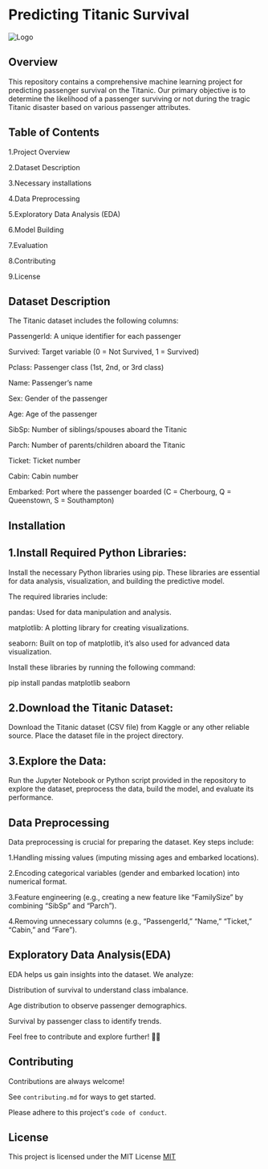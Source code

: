 
# Predicting Titanic Survival





![Logo](https://media.nationalgeographic.org/assets/photos/000/273/27302.jpg)

## Overview
This repository contains a comprehensive machine learning project for predicting passenger survival on the Titanic. Our primary objective is to determine the likelihood of a passenger surviving or not during the tragic Titanic disaster based on various passenger attributes.
## Table of Contents
1.Project Overview

2.Dataset Description

3.Necessary installations

4.Data Preprocessing

5.Exploratory Data Analysis (EDA)

6.Model Building

7.Evaluation

8.Contributing

9.License
## Dataset Description
The Titanic dataset includes the following columns:

PassengerId: A unique identifier for each passenger

Survived: Target variable (0 = Not Survived, 1 = Survived)

Pclass: Passenger class (1st, 2nd, or 3rd class)

Name: Passenger’s name

Sex: Gender of the passenger

Age: Age of the passenger

SibSp: Number of siblings/spouses aboard the Titanic

Parch: Number of parents/children aboard the Titanic

Ticket: Ticket number

Cabin: Cabin number

Embarked: Port where the passenger boarded (C = Cherbourg, Q = Queenstown, S = Southampton)
## Installation

## 1.Install Required Python Libraries:
Install the necessary Python libraries using pip. These libraries are essential for data analysis, visualization, and building the predictive model.

The required libraries include:

pandas: Used for data manipulation and analysis.

matplotlib: A plotting library for creating visualizations.

seaborn: Built on top of matplotlib, it’s also used for advanced data visualization.

Install these libraries by running the following command:

pip install pandas matplotlib seaborn

## 2.Download the Titanic Dataset:

Download the Titanic dataset (CSV file) from Kaggle or any other reliable source. Place the dataset file in the project directory.

## 3.Explore the Data:
Run the Jupyter Notebook or Python script provided in the repository to explore the dataset, preprocess the data, build the model, and evaluate its performance.
    
## Data Preprocessing
Data preprocessing is crucial for preparing the dataset. Key steps include:

1.Handling missing values (imputing missing ages and embarked locations).

2.Encoding categorical variables (gender and embarked location) into numerical format.

3.Feature engineering (e.g., creating a new feature like “FamilySize” by combining “SibSp” and “Parch”).

4.Removing unnecessary columns (e.g., “PassengerId,” “Name,” “Ticket,” “Cabin,” and “Fare”).
## Exploratory Data Analysis(EDA)
EDA helps us gain insights into the dataset. We analyze:

Distribution of survival to understand class imbalance.

Age distribution to observe passenger demographics.

Survival by passenger class to identify trends.

Feel free to contribute and explore further! 🚢🌟
## Contributing

Contributions are always welcome!

See `contributing.md` for ways to get started.

Please adhere to this project's `code of conduct`.


## License

This project is licensed under the MIT License
[MIT](https://choosealicense.com/licenses/mit/)

